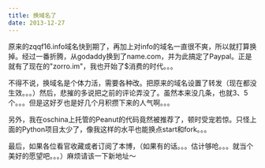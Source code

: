 ```yaml
---
title: 换域名了 
date: 2013-12-27
---
```


原来的zqqf16.info域名快到期了，再加上对info的域名一直很不爽，所以就打算换掉。经过一番折腾，从godaddy换到了name.com，并为此搞定了Paypal。正是就有了现在的"zorro.im"，我也开始了$消费的时代。。。

不得不说，换域名是个体力活，需要各种改。把原来的域名设置了转发（现在都没生效。。。）然后，悲摧的多说把之前的评论弄没了。虽然本来没几条，也就3、5个。。。但是这好歹也是好几个月积攒下来的人气啊。。。

另外，我在oschina上托管的Peanut的代码竟然被推荐了，顿时受宠若惊。只怪上面的Python项目太少了，像我这样的水平也能换点start和fork。。。

最后，如果各位看官收藏或者订阅了本博，（如果有的话。。。估计够呛。。。就当个美好的愿望吧。。。）麻烦请该一下新地址～
